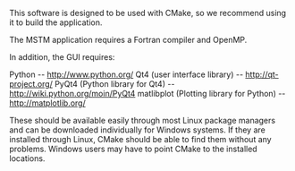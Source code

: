 This software is designed to be used with CMake, so we recommend using it to build the application.

The MSTM application requires a Fortran compiler and OpenMP.

In addition, the GUI requires:

Python -- http://www.python.org/
Qt4 (user interface library) -- http://qt-project.org/
PyQt4 (Python library for Qt4) -- http://wiki.python.org/moin/PyQt4
matlibplot (Plotting library for Python) -- http://matplotlib.org/

These should be available easily through most Linux package managers and can be downloaded individually for Windows systems.  If they are installed through Linux, CMake should be able to find them without any problems.  Windows users may have to point CMake to the installed locations.